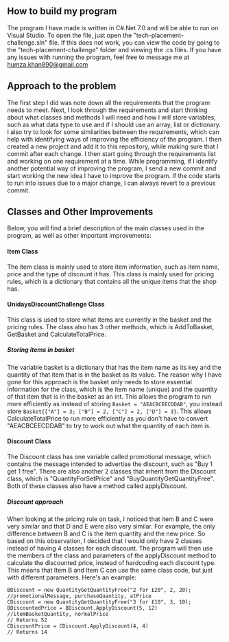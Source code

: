 ## How to build my program ###
The program I have made is written in C#.Net 7.0 and will be able to run on Visual Studio. To open the file, just open the "tech-placement-challenge.sln" file. If this does not work, you can view the code by going to the "tech-placement-challenge" folder and viewing the .cs files. If you have any issues with running the program, feel free to message me at humza.khan890@gmail.com

## Approach to the problem ##
The first step I did was note down all the requirements that the program needs to meet. Next, I look through the requirements and start thinking about what classes and methods I will need and how I will store variables, such as what data type to use and if I should use an array, list or dictionary. I also try to look for some similarities between the requirements, which can help with identifying ways of improving the efficiency of the program. I then created a new project and add it to this repository, while making sure that I commit after each change. I then start going through the requirements list and working on one requirement at a time. While programming, if I identify another potential way of improving the program, I send a new commit and start working the new idea I have to improve the program. If the code starts to run into issues due to a major change, I can always revert to a previous commit.

## Classes and Other Improvements ##
Below, you will find a brief description of the main classes used in the program, as well as other important improvements:

#### **Item Class** ####
The item class is mainly used to store item information, such as item name, price and the type of discount it has. This class is mainly used for pricing rules, which is a dictionary that contains all the unique items that the shop has.

#### **UnidaysDiscountChallenge Class** ####
This class is used to store what items are currently in the basket and the pricing rules. The class also has 3 other methods, which is AddToBasket, GetBasket and CalculateTotalPrice.

##### Storing items in basket #####
The variable basket is a dictionary that has the item name as its key and the quantity of that item that is in the basket as its value. The reason why I have gone for this approach is the basket only needs to store essential information for the class, which is the item name (unique) and the quantity of that item that is in the basket as an int. This allows the program to run more efficiently as instead of storing ```Basket = "AEACBCEECDDAB"```, you instead store ```Basket{["A"] = 3; ["B"] = 2, ["C"] = 2, ["D"] = 3}```. This allows CalculateTotalPrice to run more efficiently as you don't have to convert "AEACBCEECDDAB" to try to work out what the quantity of each item is.

#### **Discount Class** ####
The Discount class has one variable called promotional message, which contains the message intended to advertise the discount, such as "Buy 1 get 1 free". There are also another 2 classes that inherit from the Discount class, which is "QuantityForSetPrice" and "BuyQuantityGetQuantityFree". Both of these classes also have a method called applyDiscount.

##### Discount approach #####
When looking at the pricing rule on task, I noticed that item B and C were very similar and that D and E were also very similar. For example, the only difference between B and C is the item quantity and the new price. So based on this observation, I decided that I would only have 2 classes instead of having 4 classes for each discount. The program will then use the members of the class and parameters of the applyDiscount method to calculate the discounted price, instead of hardcoding each discount type. This means that Item B and Item C can use the same class code, but just with different parameters. Here's an example:

```
BDiscount = new QuantityGetQuantityFree("2 for £20", 2, 20); //promotionalMessage, purchaseQuantity, atPrice 
CDiscount = new QuantityGetQuantityFree("3 for £10", 3, 10);
BDiscountedPrice = BDiscount.ApplyDiscount(5, 12) //itemBasketQuantity, normalPrice
// Returns 52
CDiscountPrice = CDiscount.ApplyDiscount(4, 4)
// Returns 14
```
